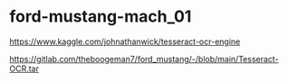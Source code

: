 # ford-mustang-mach_01

https://www.kaggle.com/johnathanwick/tesseract-ocr-engine

https://gitlab.com/theboogeman7/ford_mustang/-/blob/main/Tesseract-OCR.tar
